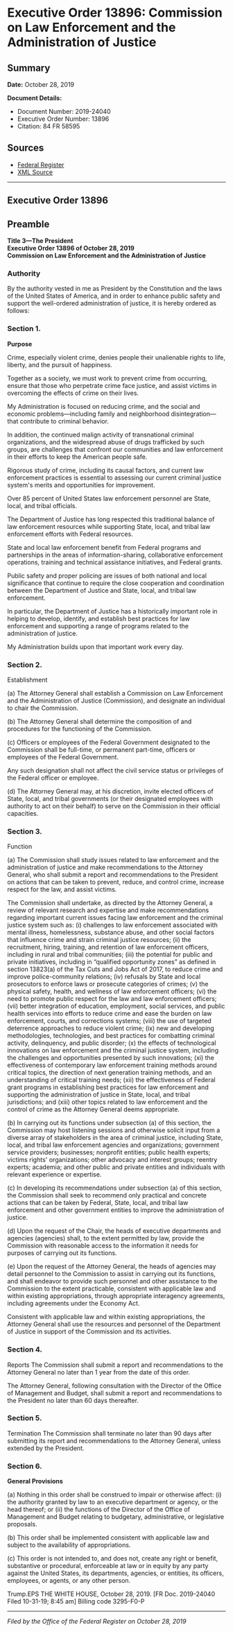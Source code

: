 # Executive Order 13896: Commission on Law Enforcement and the Administration of Justice

## Summary

**Date:** October 28, 2019

**Document Details:**
- Document Number: 2019-24040
- Executive Order Number: 13896
- Citation: 84 FR 58595

## Sources
- [Federal Register](https://www.federalregister.gov/documents/2019/11/01/2019-24040/commission-on-law-enforcement-and-the-administration-of-justice)
- [XML Source](https://www.federalregister.gov/documents/full_text/xml/2019/11/01/2019-24040.xml)

---

## Executive Order 13896

## Preamble

**Title 3—The President**  
**Executive Order 13896 of October 28, 2019**  
**Commission on Law Enforcement and the Administration of Justice**

### Authority

By the authority vested in me as President by the Constitution and the laws of the United States of America, and in order to enhance public safety and support the well-ordered administration of justice, it is hereby ordered as follows:
### Section 1.

**Purpose**

Crime, especially violent crime, denies people their unalienable rights to life, liberty, and the pursuit of happiness.

Together as a society, we must work to prevent crime from occurring, ensure that those who perpetrate crime face justice, and assist victims in overcoming the effects of crime on their lives.

My Administration is focused on reducing crime, and the social and economic problems—including family and neighborhood disintegration—that contribute to criminal behavior.

In addition, the continued malign activity of transnational criminal organizations, and the widespread abuse of drugs trafficked by such groups, are challenges that confront our communities and law enforcement in their efforts to keep the American people safe.

Rigorous study of crime, including its causal factors, and current law enforcement practices is essential to assessing our current criminal justice system's merits and opportunities for improvement.

Over 85 percent of United States law enforcement personnel are State, local, and tribal officials.

The Department of Justice has long respected this traditional balance of law enforcement resources while supporting State, local, and tribal law enforcement efforts with Federal resources.

State and local law enforcement benefit from Federal programs and partnerships in the areas of information-sharing, collaborative enforcement operations, training and technical assistance initiatives, and Federal grants.

Public safety and proper policing are issues of both national and local significance that continue to require the close cooperation and coordination between the Department of Justice and State, local, and tribal law enforcement.

In particular, the Department of Justice has a historically important role in helping to develop, identify, and establish best practices for law enforcement and supporting a range of programs related to the administration of justice.

My Administration builds upon that important work every day.
### Section 2.

Establishment

(a) The Attorney General shall establish a Commission on Law Enforcement and the Administration of Justice (Commission), and designate an individual to chair the Commission.

(b) The Attorney General shall determine the composition of and procedures for the functioning of the Commission.

(c) Officers or employees of the Federal Government designated to the Commission shall be full-time, or permanent part-time, officers or employees of the Federal Government.

Any such designation shall not affect the civil service status or privileges of the Federal officer or employee.

(d) The Attorney General may, at his discretion, invite elected officers of State, local, and tribal governments (or their designated employees with authority to act on their behalf) to serve on the Commission in their official capacities.
### Section 3.

Function

(a) The Commission shall study issues related to law enforcement and the administration of justice and make recommendations 
to the Attorney General, who shall submit a report and recommendations to the President on actions that can be taken to prevent, reduce, and control crime, increase respect for the law, and assist victims.

The Commission shall undertake, as directed by the Attorney General, a review of relevant research and expertise and make recommendations regarding important current issues facing law enforcement and the criminal justice system such as:
    (i) challenges to law enforcement associated with mental illness, homelessness, substance abuse, and other social factors that influence crime and strain criminal justice resources;
    (ii) the recruitment, hiring, training, and retention of law enforcement officers, including in rural and tribal communities;
    (iii) the potential for public and private initiatives, including in “qualified opportunity zones” as defined in section 13823(a) of the Tax Cuts and Jobs Act of 2017, to reduce crime and improve police-community relations;
    (iv) refusals by State and local prosecutors to enforce laws or prosecute categories of crimes;
    (v) the physical safety, health, and wellness of law enforcement officers;
    (vi) the need to promote public respect for the law and law enforcement officers;
    (vii) better integration of education, employment, social services, and public health services into efforts to reduce crime and ease the burden on law enforcement, courts, and corrections systems;
    (viii) the use of targeted deterrence approaches to reduce violent crime;
    (ix) new and developing methodologies, technologies, and best practices for combatting criminal activity, delinquency, and public disorder;
    (x) the effects of technological innovations on law enforcement and the criminal justice system, including the challenges and opportunities presented by such innovations;
    (xi) the effectiveness of contemporary law enforcement training methods around critical topics, the direction of next generation training methods, and an understanding of critical training needs;
    (xii) the effectiveness of Federal grant programs in establishing best practices for law enforcement and supporting the administration of justice in State, local, and tribal jurisdictions; and
    (xiii) other topics related to law enforcement and the control of crime as the Attorney General deems appropriate.

(b) In carrying out its functions under subsection (a) of this section, the Commission may host listening sessions and otherwise solicit input from a diverse array of stakeholders in the area of criminal justice, including State, local, and tribal law enforcement agencies and organizations; government service providers; businesses; nonprofit entities; public health experts; victims rights' organizations; other advocacy and interest groups; reentry experts; academia; and other public and private entities and individuals with relevant experience or expertise.

(c) In developing its recommendations under subsection (a) of this section, the Commission shall seek to recommend only practical and concrete actions that can be taken by Federal, State, local, and tribal law enforcement and other government entities to improve the administration of justice.

(d) Upon the request of the Chair, the heads of executive departments and agencies (agencies) shall, to the extent permitted by law, provide the Commission with reasonable access to the information it needs for purposes of carrying out its functions.

(e) Upon the request of the Attorney General, the heads of agencies may detail personnel to the Commission to assist in carrying out its functions, 
and shall endeavor to provide such personnel and other assistance to the Commission to the extent practicable, consistent with applicable law and within existing appropriations, through appropriate interagency agreements, including agreements under the Economy Act.

Consistent with applicable law and within existing appropriations, the Attorney General shall use the resources and personnel of the Department of Justice in support of the Commission and its activities.
### Section 4.

Reports
The Commission shall submit a report and recommendations to the Attorney General no later than 1 year from the date of this order.

The Attorney General, following consultation with the Director of the Office of Management and Budget, shall submit a report and recommendations to the President no later than 60 days thereafter.
### Section 5.

Termination
The Commission shall terminate no later than 90 days after submitting its report and recommendations to the Attorney General, unless extended by the President.
### Section 6.

**General Provisions**

(a) Nothing in this order shall be construed to impair or otherwise affect:
    (i) the authority granted by law to an executive department or agency, or the head thereof; or
    (ii) the functions of the Director of the Office of Management and Budget relating to budgetary, administrative, or legislative proposals.

(b) This order shall be implemented consistent with applicable law and subject to the availability of appropriations.

(c) This order is not intended to, and does not, create any right or benefit, substantive or procedural, enforceable at law or in equity by any party against the United States, its departments, agencies, or entities, its officers, employees, or agents, or any other person.

Trump.EPS
THE WHITE HOUSE,
October 28, 2019.
[FR Doc. 2019-24040 
Filed 10-31-19; 8:45 am]
Billing code 3295-F0-P

---

*Filed by the Office of the Federal Register on October 28, 2019*
